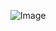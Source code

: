 ⠀⠀⠀⠀⠀⠀⠀⠀⠀⠀⠀⠀![Image](https://github.com/user-attachments/assets/1c85bf81-51f8-4768-a191-e9e8f6055dd0)
